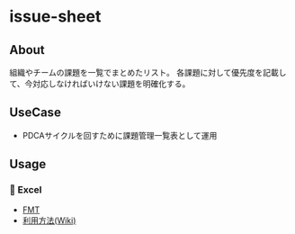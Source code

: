 # issue-sheet

## About
組織やチームの課題を一覧でまとめたリスト。
各課題に対して優先度を記載して、今対応しなければいけない課題を明確化する。

## UseCase
* PDCAサイクルを回すために課題管理一覧表として運用

## Usage
### :green_book: Excel
* [FMT](https://github.com/hirokihonma/issue-sheet/blob/master/resource/fmt_issue-sheet.xlsx)
* [利用方法(Wiki)](https://github.com/hirokihonma/issue-sheet/wiki/How-to-Excel-FMT)
